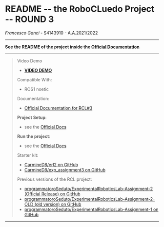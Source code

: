 
# README -- the RoboCLuedo Project -- ROUND 3

*Francesco Ganci* - S4143910 - A.A.2021/2022

---

**See the README of the project inside the [Official Documentation](https://programmatoroseduto.github.io/ExperimentalRoboticsLab-Assignment-3/README-sphinx.html)**

---

> Video Demo
> - [**VIDEO DEMO**](https://github.com/programmatoroSeduto/ExperimentalRoboticsLab-Assignment-3/blob/video-demo/rcl3-demo.mp4)
>
> Compatible With:
> - ROS1 noetic
> 
> Documentation:
> - [Official Documentation for RCL#3](https://programmatoroseduto.github.io/ExperimentalRoboticsLab-Assignment-3/index.html)
> 
> **Project Setup**:
> - see the [Official Docs](https://programmatoroseduto.github.io/ExperimentalRoboticsLab-Assignment-3/_docs/project-setup.html#setup-the-project)
> 
> **Run the project**:
> - see the [Official Docs](https://programmatoroseduto.github.io/ExperimentalRoboticsLab-Assignment-3/_docs/run-the-project.html)
> 
> Starter kit:
> - [CarmineD8/erl2 on GitHub](https://github.com/CarmineD8/erl2/)
> - [CarmineD8/exp_assignment3 on GitHub](https://github.com/CarmineD8/exp_assignment3/)
> 
> Previous versions of the RCL project:
> - [programmatoroSeduto/ExperimentalRoboticsLab-Assignment-2 (Official Release) on GitHub](https://github.com/programmatoroSeduto/ExperimentalRoboticsLab-Assignment-2)
> - [programmatoroSeduto/ExperimentalRoboticsLab-Assignment-2-OLD (old version) on GitHub](https://github.com/programmatoroSeduto/ExperimentalRoboticsLab-Assignment-2-OLD.git)
> - [programmatoroSeduto/ExperimentalRoboticsLab-Assignment-1 on GitHub](https://github.com/programmatoroSeduto/ExperimentalRoboticsLab-Assignment-1.git)
> 

---
